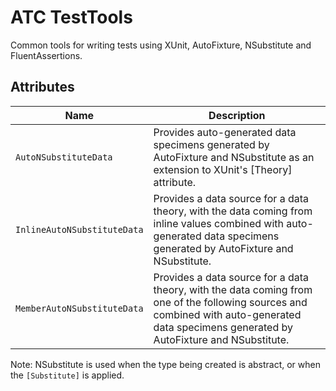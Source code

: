 # ATC TestTools

Common tools for writing tests using XUnit, AutoFixture, NSubstitute and FluentAssertions.

## Attributes

| Name | Description |
|-|-|
| `AutoNSubstituteData` | Provides auto-generated data specimens generated by AutoFixture and NSubstitute as an extension to XUnit's [Theory] attribute.|
| `InlineAutoNSubstituteData` | Provides a data source for a data theory, with the data coming from inline values combined with auto-generated data specimens generated by AutoFixture and NSubstitute.|
| `MemberAutoNSubstituteData` | Provides a data source for a data theory, with the data coming from one of the following sources and combined with auto-generated data specimens generated by AutoFixture and NSubstitute.|


Note: NSubstitute is used when the type being created is abstract, or when the `[Substitute]` is applied.